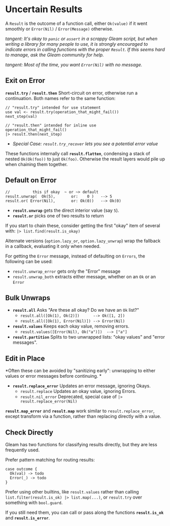 # Uncertain Results

A `Result` is the outcome of a function call, either `Ok(value)` if it went smoothly or `Error(Nil)` / `Error(Message)` otherwise.

*tangent: It's okay to `panic` or `assert` in a scrappy Gleam script, but when writing a library for many people to use, 
it is strongly encouraged to indicate errors in calling functions with the proper `Result`. If this seems hard to manage,
ask the Gleam community for help.*

*tangent: Most of the time, you want `Error(Nil)` with no message.*

## Exit on Error

**`result.try`** / **`result.then`** Short-circuit on error, otherwise run a continuation. Both names refer to the same function:

```Gleam
// "result.try" intended for use statement
use val <- result.try(operation_that_might_fail())
next_step(val)

// "result.then" intended for inline use 
operation_that_might_fail()
|> result.then(next_step)
```

- *Special Case: `result.try_recover` lets you see a potential error value*

These functions internally call **`result.flatten`**, condensing a stack of nested `Ok(Ok(foo))` to just `Ok(foo)`. Otherwise the result layers would pile up when chaining them together. 
 

## Default on Error

```Gleam
//          this if okay  ~ or ~> default
result.unwrap(  Ok(5),       or:    0 )   --> 5
result.or( Error(Nil),       or: Ok(0))   --> Ok(0)
```

- **`result.unwrap`** gets the direct interior value (say `5`).
- **`result.or`** picks one of two results to return

If you start to chain these, consider getting the first "okay" item of several with: `|> list.find(result.is_okay)`

Alternate versions (`option.lazy_or`, `option.lazy_unwrap`) wrap the fallback in a callback, evaluating it only when needed.

For getting the `Error` message, instead of defaulting on `Errors`, the following can be used:
  - `result.unwrap_error` gets only the "Error" message
  - `result.unwrap_both` extracts either message, whether on an `Ok` or an `Error`

## Bulk Unwraps

- **`result.all`** Asks "Are these all okay? Do we have an `Ok` list?"
  - `result.all([Ok(1), Ok(2)])      --> Ok([1, 2])`
  - `result.all([Ok(1), Error(Nil)]) --> Error(Nil)`
- **`result.values`** Keeps each okay value, removing errors.
  - `result.values([Error(Nil), Ok("a")])  --> ["a"]`
- **`result.partition`** Splits to two unwrapped lists: "okay values" and "error messages".

## Edit in Place

*Often these can be avoided by "sanitizing early": unwrapping to either values or error messages before continuing. * 

- **`result.replace_error`** Updates an error message, ignoring Okays.
  - `result.replace` Updates an okay value, ignoring Errors.
  - `result.nil_error` Deprecated, special case of `|> result.replace_error(Nil)`
 
**`result.map_error`** and **`result.map`** work similar to `result.replace_error`, except transform via a function, rather than replacing directly with a value.


## Check Directly

Gleam has two functions for classifying results directly, but they are less frequently used.

Prefer pattern matching for routing results:

```Gleam
case outcome {
  Ok(val) -> todo
  Error(_) -> todo
}
```

Prefer using other builtins, like `result.values` rather than calling `list.filter(result.is_ok) |> list.map(...)`, or `result.try` over something with `bool.guard`.

If you still need them, you can call or pass along the functions **`result.is_ok`** and **`result.is_error`**.





